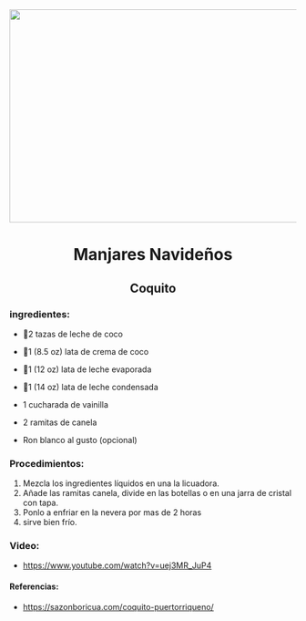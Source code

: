 <div align="center">
  
<img src="https://www.bing.com/images/blob?bcid=ThZrU6F35JQDqxcxoNWLuD9SqbotqVTdP0w" width="520" height="374" />
  
# Manjares Navideños
## Coquito
  
</div>

### ingredientes:
- 🥛2 tazas de leche de coco

- 🥥1 (8.5 oz) lata de crema de coco

- 🥛1 (12 oz) lata de leche evaporada

- 🥛1 (14 oz) lata de leche condensada

- 1 cucharada de vainilla

- 2 ramitas de canela

- Ron blanco al gusto (opcional)

### Procedimientos: 
1. Mezcla los ingredientes líquidos en una la licuadora.
2. Añade las ramitas canela, divide en las botellas  o en una jarra de cristal con tapa.
3. Ponlo a enfriar en la nevera por mas de 2 horas
4. sirve bien frío.

### Video: 
- https://www.youtube.com/watch?v=uej3MR_JuP4

#### Referencias: 
- https://sazonboricua.com/coquito-puertorriqueno/
